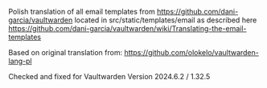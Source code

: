 Polish translation of all email templates from https://github.com/dani-garcia/vaultwarden located in src/static/templates/email as described here https://github.com/dani-garcia/vaultwarden/wiki/Translating-the-email-templates

Based on original translation from: https://github.com/olokelo/vaultwarden-lang-pl

Checked and fixed for Vaultwarden Version 2024.6.2 / 1.32.5